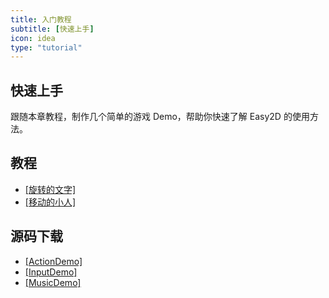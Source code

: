 ```yaml
---
title: 入门教程
subtitle: [快速上手]
icon: idea
type: "tutorial"
---
```


## 快速上手

跟随本章教程，制作几个简单的游戏 Demo，帮助你快速了解 Easy2D 的使用方法。

## 教程

- [[旋转的文字]](/tutorial/demo/rotating-text.html)
- [[移动的小人]](/tutorial/demo/moving-man.html)

## 源码下载

- [[ActionDemo]](http://download.easy2d.cn/demo/ActionDemo.zip)
- [[InputDemo]](http://download.easy2d.cn/demo/InputDemo.zip)
- [[MusicDemo]](http://download.easy2d.cn/demo/MusicDemo.zip)
